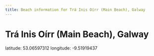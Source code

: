 ```yaml
---
title: Beach information for Trá Inis Oírr (Main Beach), Galway
---
```

# Trá Inis Oírr (Main Beach), Galway 

<div class="location-info">latitude: 53.06597312 longitude: -9.51919437</div>
<div></div>